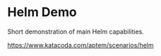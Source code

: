 # Helm Demo
Short demonstration of main Helm capabilities.

https://www.katacoda.com/aptem/scenarios/helm
